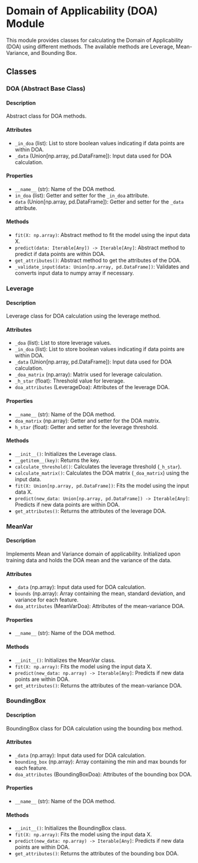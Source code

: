 # Domain of Applicability (DOA) Module

This module provides classes for calculating the Domain of Applicability (DOA) using different methods. The available methods are Leverage, Mean-Variance, and Bounding Box.

## Classes

### DOA (Abstract Base Class)

#### Description
Abstract class for DOA methods.

#### Attributes
- `_in_doa` (list): List to store boolean values indicating if data points are within DOA.
- `_data` (Union[np.array, pd.DataFrame]): Input data used for DOA calculation.

#### Properties
- `__name__` (str): Name of the DOA method.
- `in_doa` (list): Getter and setter for the `_in_doa` attribute.
- `data` (Union[np.array, pd.DataFrame]): Getter and setter for the `_data` attribute.

#### Methods
- `fit(X: np.array)`: Abstract method to fit the model using the input data X.
- `predict(data: Iterable[Any]) -> Iterable[Any]`: Abstract method to predict if data points are within DOA.
- `get_attributes()`: Abstract method to get the attributes of the DOA.
- `_validate_input(data: Union[np.array, pd.DataFrame])`: Validates and converts input data to numpy array if necessary.

### Leverage

#### Description
Leverage class for DOA calculation using the leverage method.

#### Attributes
- `_doa` (list): List to store leverage values.
- `_in_doa` (list): List to store boolean values indicating if data points are within DOA.
- `_data` (Union[np.array, pd.DataFrame]): Input data used for DOA calculation.
- `_doa_matrix` (np.array): Matrix used for leverage calculation.
- `_h_star` (float): Threshold value for leverage.
- `doa_attributes` (LeverageDoa): Attributes of the leverage DOA.

#### Properties
- `__name__` (str): Name of the DOA method.
- `doa_matrix` (np.array): Getter and setter for the DOA matrix.
- `h_star` (float): Getter and setter for the leverage threshold.

#### Methods
- `__init__()`: Initializes the Leverage class.
- `__getitem__(key)`: Returns the key.
- `calculate_threshold()`: Calculates the leverage threshold (`_h_star`).
- `calculate_matrix()`: Calculates the DOA matrix (`_doa_matrix`) using the input data.
- `fit(X: Union[np.array, pd.DataFrame])`: Fits the model using the input data X.
- `predict(new_data: Union[np.array, pd.DataFrame]) -> Iterable[Any]`: Predicts if new data points are within DOA.
- `get_attributes()`: Returns the attributes of the leverage DOA.

### MeanVar

#### Description
Implements Mean and Variance domain of applicability. Initialized upon training data and holds the DOA mean and the variance of the data.

#### Attributes
- `_data` (np.array): Input data used for DOA calculation.
- `bounds` (np.array): Array containing the mean, standard deviation, and variance for each feature.
- `doa_attributes` (MeanVarDoa): Attributes of the mean-variance DOA.

#### Properties
- `__name__` (str): Name of the DOA method.

#### Methods
- `__init__()`: Initializes the MeanVar class.
- `fit(X: np.array)`: Fits the model using the input data X.
- `predict(new_data: np.array) -> Iterable[Any]`: Predicts if new data points are within DOA.
- `get_attributes()`: Returns the attributes of the mean-variance DOA.

### BoundingBox

#### Description
BoundingBox class for DOA calculation using the bounding box method.

#### Attributes
- `_data` (np.array): Input data used for DOA calculation.
- `bounding_box` (np.array): Array containing the min and max bounds for each feature.
- `doa_attributes` (BoundingBoxDoa): Attributes of the bounding box DOA.

#### Properties
- `__name__` (str): Name of the DOA method.

#### Methods
- `__init__()`: Initializes the BoundingBox class.
- `fit(X: np.array)`: Fits the model using the input data X.
- `predict(new_data: np.array) -> Iterable[Any]`: Predicts if new data points are within DOA.
- `get_attributes()`: Returns the attributes of the bounding box DOA.